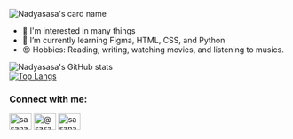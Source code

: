 ![Nadyasasa's card name](https://cardivo.vercel.app/api?name=Sasa%20Nadya&description=TIF%202020&image=https://user-images.githubusercontent.com/72731541/149719116-b1404e25-2914-4ebc-b683-95a3b2de0d1d.png&backgroundColor=%23ffffff&pattern=topography&colorPattern=%E60965&fontColor=%23000000&iconColor=%23000000&opacity=0.1)
- 👀 I'm interested in many things
- 🌱 I’m currently learning Figma, HTML, CSS, and Python
- 😍 Hobbies: Reading, writing, watching movies, and listening to musics. 

![Nadyasasa's GitHub stats](https://github-readme-stats.vercel.app/api?username=nadyasasa&theme=default&show_icons=true)
<br />
[![Top Langs](https://github-readme-stats.vercel.app/api/top-langs/?username=nadyasasa)](https://github.com/nadyasasa/github-readme-stats)

### Connect with me:
<a href="https://instagram.com/sasanadya_" target="blank"><img align="center" src="https://raw.githubusercontent.com/rahuldkjain/github-profile-readme-generator/master/src/images/icons/Social/instagram.svg" alt="sasanadya_" height="30" width="40" /></a>
<a href="https://medium.com/@sasanadyarizki2/pengalaman-menonton-devilman-crybaby-602bdcd4dafa" target="blank"><img align="center" src="https://raw.githubusercontent.com/rahuldkjain/github-profile-readme-generator/master/src/images/icons/Social/medium.svg" alt="@sasanadya" height="30" width="40" /></a>
<a href="https://open.spotify.com/user/oe7kvl73wall1pc24fngkh8zt" target="blank"><img align="center" src="https://raw.githubusercontent.com/rahuldkjain/github-profile-readme-generator/master/src/images/icons/Social/spotify.svg" alt="sasanadya" height="30" width="40" /></a>
</p>

<br />
<!---
nadyasasa/nadyasasa is a ✨ special ✨ repository because its `README.md` (this file) appears on your GitHub profile.
You can click the Preview link to take a look at your changes.
--->
